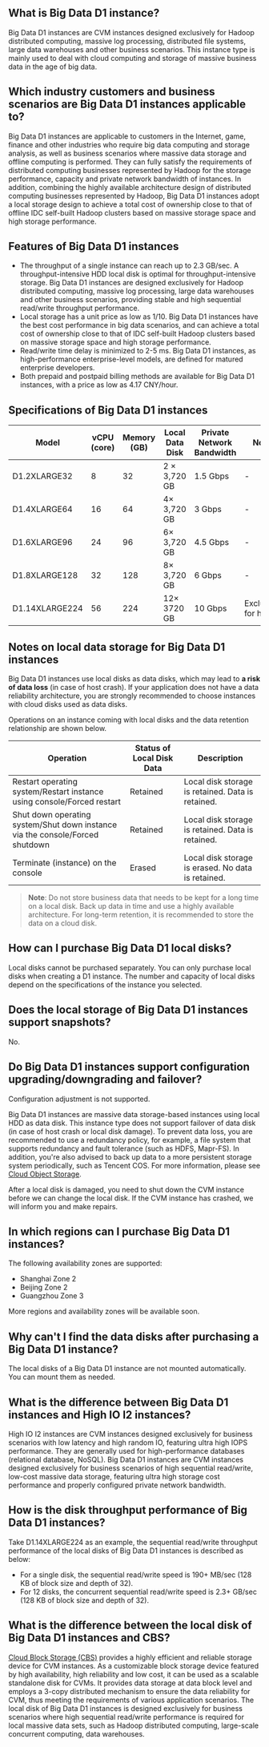 
## What is Big Data D1 instance?

Big Data D1 instances are CVM instances designed exclusively for Hadoop distributed computing, massive log processing, distributed file systems, large data warehouses and other business scenarios. This instance type is mainly used to deal with cloud computing and storage of massive business data in the age of big data.



## Which industry customers and business scenarios are Big Data D1 instances applicable to?

Big Data D1 instances are applicable to customers in the Internet, game, finance and other industries who require big data computing and storage analysis, as well as business scenarios where massive data storage and offline computing is performed. They can fully satisfy the requirements of distributed computing businesses represented by Hadoop for the storage performance, capacity and private network bandwidth of instances.
In addition, combining the highly available architecture design of distributed computing businesses represented by Hadoop, Big Data D1 instances adopt a local storage design to achieve a total cost of ownership close to that of offline IDC self-built Hadoop clusters based on massive storage space and high storage performance.

## Features of Big Data D1 instances


* The throughput of a single instance can reach up to 2.3 GB/sec. A throughput-intensive HDD local disk is optimal for throughput-intensive storage. Big Data D1 instances are designed exclusively for Hadoop distributed computing, massive log processing, large data warehouses and other business scenarios, providing stable and high sequential read/write throughput performance.
* Local storage has a unit price as low as 1/10. Big Data D1 instances have the best cost performance in big data scenarios, and can achieve a total cost of ownership close to that of IDC self-built Hadoop clusters based on massive storage space and high storage performance.
* Read/write time delay is minimized to 2-5 ms. Big Data D1 instances, as high-performance enterprise-level models, are defined for matured enterprise developers.
* Both prepaid and postpaid billing methods are available for Big Data D1 instances, with a price as low as 4.17 CNY/hour.

## Specifications of Big Data D1 instances

| Model | vCPU (core) | Memory (GB) | Local Data Disk | Private Network Bandwidth | Note |
|-------|----|------|------|------|------|
| D1.2XLARGE32  | 8  | 32  | 2 × 3,720 GB  |1.5 Gbps |-|
|D1.4XLARGE64  | 16  | 64 | 4× 3,720 GB| 3 Gbps |-|
| D1.6XLARGE96  | 24  | 96  | 6× 3,720 GB  | 4.5 Gbps | -|
| D1.8XLARGE128  | 32  | 128  | 8× 3,720 GB | 6 Gbps | -|
| D1.14XLARGE224  | 56  | 224  | 12× 3720 GB  | 10 Gbps | Exclusive for hosts |



## Notes on local data storage for Big Data D1 instances


Big Data D1 instances use local disks as data disks, which may lead to **a risk of data loss** (in case of host crash). If your application does not have a data reliability architecture, you are strongly recommended to choose instances with cloud disks used as data disks.

Operations on an instance coming with local disks and the data retention relationship are shown below.


| Operation | Status of Local Disk Data | Description |
|------|-----|-----|
| Restart operating system/Restart instance using console/Forced restart | Retained | Local disk storage is retained. Data is retained. |
| Shut down operating system/Shut down instance via the console/Forced shutdown | Retained | Local disk storage is retained. Data is retained. |
| Terminate (instance) on the console | Erased | Local disk storage is erased. No data is retained. |

> **Note**:
Do not store business data that needs to be kept for a long time on a local disk. Back up data in time and use a highly available architecture. For long-term retention, it is recommended to store the data on a cloud disk.

## How can I purchase Big Data D1 local disks?

Local disks cannot be purchased separately. You can only purchase local disks when creating a D1 instance. The number and capacity of local disks depend on the specifications of the instance you selected.

## Does the local storage of Big Data D1 instances support snapshots?
No.

## Do Big Data D1 instances support configuration upgrading/downgrading and failover?

Configuration adjustment is not supported.

Big Data D1 instances are massive data storage-based instances using local HDD as data disk. This instance type does not support failover of data disk (in case of host crash or local disk damage). To prevent data loss, you are recommended to use a redundancy policy, for example, a file system that supports redundancy and fault tolerance (such as HDFS, Mapr-FS). In addition, you're also advised to back up data to a more persistent storage system periodically, such as Tencent COS. For more information, please see [Cloud Object Storage](https://intl.cloud.tencent.com/document/product/436).

After a local disk is damaged, you need to shut down the CVM instance before we can change the local disk. If the CVM instance has crashed, we will inform you and make repairs.


## In which regions can I purchase Big Data D1 instances?

The following availability zones are supported:

* Shanghai Zone 2
* Beijing Zone 2
* Guangzhou Zone 3

More regions and availability zones will be available soon.

## Why can't I find the data disks after purchasing a Big Data D1 instance?

The local disks of a Big Data D1 instance are not mounted automatically. You can mount them as needed.

## What is the difference between Big Data D1 instances and High IO I2 instances?

High IO I2 instances are CVM instances designed exclusively for business scenarios with low latency and high random IO, featuring ultra high IOPS performance. They are generally used for high-performance databases (relational database, NoSQL). Big Data D1 instances are CVM instances designed exclusively for business scenarios of high sequential read/write, low-cost massive data storage, featuring ultra high storage cost performance and properly configured private network bandwidth.

## How is the disk throughput performance of Big Data D1 instances?

Take D1.14XLARGE224 as an example, the sequential read/write throughput performance of the local disks of Big Data D1 instances is described as below:
 
* For a single disk, the sequential read/write speed is 190+ MB/sec (128 KB of block size and depth of 32).
* For 12 disks, the concurrent sequential read/write speed is 2.3+ GB/sec (128 KB of block size and depth of 32).

## What is the difference between the local disk of Big Data D1 instances and CBS?

[Cloud Block Storage (CBS)](https://intl.cloud.tencent.com/document/product/362) provides a highly efficient and reliable storage device for CVM instances. As a customizable block storage device featured by high availability, high reliability and low cost, it can be used as a scalable standalone disk for CVMs. It provides data storage at data block level and employs a 3-copy distributed mechanism to ensure the data reliability for CVM, thus meeting the requirements of various application scenarios. The local disk of Big Data D1 instances is designed exclusively for business scenarios where high sequential read/write performance is required for local massive data sets, such as Hadoop distributed computing, large-scale concurrent computing, data warehouses.


